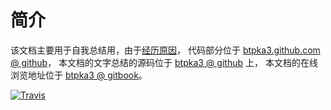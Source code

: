 # 简介
该文档主要用于自我总结用，由于[经历原因](me/intro.md)，
代码部分位于 [btpka3.github.com @ github](https://github.com/btpka3/btpka3.github.com)，
本文档的文字总结的源码位于 [btpka3 @ github](https://github.com/btpka3/btpka3) 上，
本文档的在线浏览地址位于 [btpka3 @ gitbook](https://btpka3.gitbooks.io/btpka3/content/)。

[![Travis](https://img.shields.io/travis/btpka3/btpka3.svg)](https://travis-ci.org/btpka3/btpka3)


